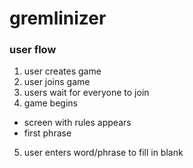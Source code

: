 # gremlinizer

### user flow
1. user creates game
2. user joins game
3. users wait for everyone to join
4. game begins
- screen with rules appears
- first phrase
5. user enters word/phrase to fill in blank

